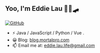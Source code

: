 ## Yoo, I'm Eddie Lau 🏄‍♂️🛹
[![GitHub](https://img.shields.io/badge/dynamic/json?logo=github&label=GitHub&labelColor=495867&color=495867&query=%24.data.totalSubs&url=https%3A%2F%2Fapi.spencerwoo.com%2Fsubstats%2F%3Fsource%3Dgithub%26queryKey%3Dliuilin&style=flat-square)](https://github.com/liuilin)

- ⚡ Java / JavaScript / Python /  Vue .
- 😀 Blog: [blog.mortalpro.com](http://blog.mortalpro.com)
- 📫 Email me at: [eddie.lau.life@gmail.com](mailto:eddie.lau.life@gmail.com)
